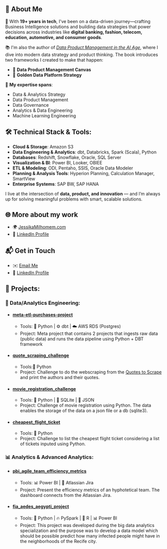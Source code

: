 ## 📖 About Me

🚀 With **19+ years in tech**, I've been on a data-driven journey—crafting Business Intelligence solutions and building data strategies that power decisions across industries like **digital banking, fashion, telecom, education, automotive, and consumer goods**.

📚 I'm also the author of *[Data Product Management in the AI Age](https://jessikamilhomem.com/data-product-management-in-the-ai-age-book)*, where I dive into modern data strategy and product thinking. The book introduces two frameworks I created to make that happen:
* 🎯 **Data Product Management Canvas**
* 🧭 **Golden Data Platform Strategy**

🧠 **My expertise spans**:

* Data & Analytics Strategy
* Data Product Management
* Data Governance
* Analytics & Data Engineering
* Machine Learning Engineering


## 🛠️ Technical Stack & Tools:

* **Cloud & Storage**: Amazon S3
* **Data Engineering & Analytics**: dbt, Databricks, Spark (Scala), Python
* **Databases**: Redshift, Snowflake, Oracle, SQL Server
* **Visualization & BI**: Power BI, Looker, OBIEE
* **ETL & Modeling**: ODI, Pentaho, SSIS, Oracle Data Modeler
* **Planning & Analysis Tools**: Hyperion Planning, Calculation Manager, SmartView
* **Enterprise Systems**: SAP BW, SAP HANA

I live at the intersection of **data, product, and innovation** — and I’m always up for solving meaningful problems with smart, scalable solutions.


## 🌐 More about my work
* 🌍 [JessikaMilhomem.com](https://jessikamilhomem.com/)
* 💼 [LinkedIn Profile](https://www.linkedin.com/in/jessikamilhomem/)


## 📬 Get in Touch
* ✉️ [Email Me](jessika.milhomem@gmail.com)
* 📎 [LinkedIn Profile](https://www.linkedin.com/in/jessikamilhomem/)


## 🔧 Projects:

### 🧱 Data/Analytics Engineering:
* #### [meta-etl-purchases-project](https://github.com/jmilhomem/meta-etl-purchases-project) 
    * Tools: 🐍 Python | ⚙️ dbt | ☁️ AWS RDS (Postgres)
    * Project: Meta project that contains 2 projects that ingests raw data (public data) and runs the data pipeline using Python + DBT framework

* #### [quote_scraping_challenge](https://github.com/jmilhomem/quote_scraping_challenge) 
    * Tools:🐍 Python  
    * Project: Challenge to do the webscraping from the [Quotes to Scrape](http://quotes.toscrape.com/) and print the authors and their quotes.

* ####  [movie_registration_challenge](https://github.com/jmilhomem/movie_registration_challenge) 
    * Tools: 🐍 Python | 💾 SQLite | 📄 JSON  
    * Project: Challenge of movie registration using Python. The data enables the storage of the data on a json file or a db (sqlite3).

* ####  [cheapest_flight_ticket](https://github.com/jmilhomem/cheapest_flight_ticket) 
    * Tools: 🐍 Python  
    * Project: Challenge to list the cheapest flight ticket considering a list of tickets inputed using Python.


### 📊 Analytics & Advanced Analytics:
* #### [pbi_agile_team_efficiency_metrics](https://github.com/jmilhomem/pbi_agile_team_efficiency_metrics) 
    * Tools: 📊 Power BI | 🧩 Atlassian Jira  
    * Project: Present the efficiency metrics of an hyphotetical team. The dashboard connects from the Atlassian Jira. 

* #### [fia_aedes_aegypti_project](https://github.com/jmilhomem/fia_aedes_aegypti_project) 
    * Tools: 🐍 Python | 🔥 PySpark | 🧪 R | 📊 Power BI  
    * Project: This project was developed during the big data analytics specialization and the purpose was to develop a data model which should be possible predict how many infected people might have in the neighborhoods of the Recife city. 
